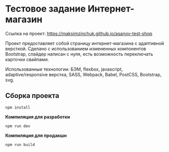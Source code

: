 # Тестовое задание Интернет-магазин

Ссылка на проект: https://maksimzinchuk.github.io/asanov-test-shop

Проект предоставляет собой страницу интернет-магазина с адаптивной версткой. Сделано с использованием измененных компонентов
Bootstrap, слайдер написан с нуля, есть возможность переключать карточки свайпами.

Использованные технологии: БЭМ, flexbox, javascript, adaptive/responsive верстка, SASS, Webpack, Babel, PostCSS, Bootstrap, svg.

## **Сборка проекта**

```
npm install
```

**Компиляция для разработки**

```
npm run dev
```

**Компиляция для продакшн**

```
npm run build
```

